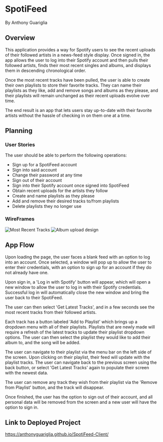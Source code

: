 # SpotiFeed
By Anthony Guariglia

## Overview

This application provides a way for Spotify users to see the recent uploads of their followed artists in a news-feed style display. Once signed in, the app allows the user to log into their Spotify account and then pulls their followed artists, finds their most recent singles and albums, and displays them in descending chronological order.

Once the most recent tracks have been pulled, the user is able to create their own playlists to store their favorite tracks. They can name their playlists as they like, add and remove songs and albums as they please, and their playlists will remain unchanged as their recent uploads evolve over time.

The end result is an app that lets users stay up-to-date with their favorite artists without the hassle of checking in on them one at a time.

## Planning

### User Stories
The user should be able to perform the following operations:
- Sign up for a SpotiFeed account
- Sign into said account
- Change their password at any time
- Sign out of their account
- Sign into their Spotify account once signed into SpotiFeed
- Obtain recent uploads for the artists they follow
- Create and name playlists as they please
- Add and remove their desired tracks to/from playlists
- Delete playlists they no longer use

### WireFrames

![Most Recent Tracks](https://i.imgur.com/xUvYXFX.png)
![Album upload design](https://i.imgur.com/dgAZVRi.png)

## App Flow

Upon loading the page, the user faces a blank feed with an option to log into an account. Once selected, a window will pop up to allow the user to enter their credentials, with an option to sign up for an account if they do not already have one.

Upon sign in, a 'Log in with Spotify' button will appear, which will open a new window to allow the user to log in with their Spotify credentials. Successful log in will automatically close the new window and bring the user back to their SpotiFeed.

The user can then select 'Get Latest Tracks', and in a few seconds see the most recent tracks from their followed artists.

Each track has a button labeled 'Add to Playlist' which brings up a dropdown menu with all of their playlists. Playlists that are newly made will require a refresh of the latest tracks to update their playlist dropdown options. The user can then select the playlist they would like to add their album to, and the song will be added.

The user can navigate to their playlist via the menu bar on the left side of the screen. Upon clicking on their playlist, their feed will update with the playlist tracks. The user can navigate back to the previous screen using the back button, or select 'Get Latest Tracks' again to populate their screen with the newest data.

The user can remove any track they wish from their playlist via the 'Remove from Playlist' button, and the track will disappear. 

Once finished, the user has the option to sign out of their account, and all personal data will be removed from the screen and a new user will have the option to sign in.

## Link to Deployed Project

https://anthonyguariglia.github.io/SpotiFeed-Client/
